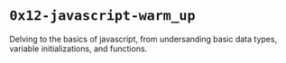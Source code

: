 # `0x12-javascript-warm_up`
Delving to the basics of javascript, from undersanding basic data types, variable initializations, and functions.
